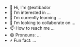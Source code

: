 - 👋 Hi, I’m @extibador
- 👀 I’m interested in ...
- 🌱 I’m currently learning ...
- 💞️ I’m looking to collaborate on ...
- 📫 How to reach me ...
- 😄 Pronouns: ...
- ⚡ Fun fact: ...

<!---
extibador/extibador is a ✨ special ✨ repository because its `README.md` (this file) appears on your GitHub profile.
You can click the Preview link to take a look at your changes.
--->
